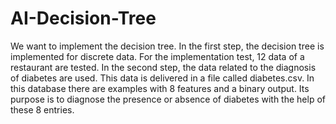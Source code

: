 # AI-Decision-Tree
We want to implement the decision tree.
In the first step, the decision tree is implemented for discrete data. For the implementation test, 12 data of a restaurant are tested. In the second step, the data related to the diagnosis of diabetes are used. This data is delivered in a file called diabetes.csv. In this database there are examples with 8 features and a binary output. Its purpose is to diagnose the presence or absence of diabetes with the help of these 8 entries.
